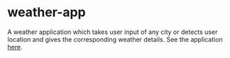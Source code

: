 # weather-app
A weather application which takes user input of any city or detects user location and gives the corresponding weather details.
See the application [here](https://arjita-basu.github.io/weather-app/).  

